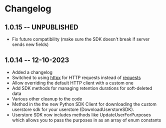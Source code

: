 # Changelog #

## 1.0.15 -- UNPUBLISHED ##

* Fix future compatibility (make sure the SDK doesn't break if server sends new fields)

## 1.0.14 -- 12-10-2023 ##

* Added a changelog
* Switched to using [httpx](https://www.python-httpx.org/) for HTTP requests instead of [requests](https://requests.readthedocs.io/en/master/)
* Allow overriding the default HTTP client with a custom one
* Add SDK methods for managing retention durations for soft-deleted data
* Various other cleanup to the code
* Method in the the new Python SDK Client for downloading the custom userstore sdk for your userstore (DownloadUserstoreSDK).
* Userstore SDK now includes methods like UpdateUserForPurposes which allows you to pass the purposes in as an array of enum constants
